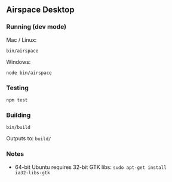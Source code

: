 ## Airspace Desktop

### Running (dev mode)

Mac / Linux:

    bin/airspace

Windows:

    node bin/airspace

### Testing

    npm test

### Building

    bin/build

Outputs to: <code>build/</code>

### Notes

* 64-bit Ubuntu requires 32-bit GTK libs: <code>sudo apt-get install ia32-libs-gtk</code>

